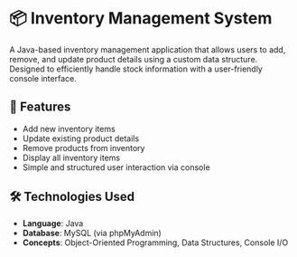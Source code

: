 # 📦 Inventory Management System

A Java-based inventory management application that allows users to add, remove, and update product details using a custom data structure. Designed to efficiently handle stock information with a user-friendly console interface.

## 🚀 Features

- Add new inventory items
- Update existing product details
- Remove products from inventory
- Display all inventory items
- Simple and structured user interaction via console

## 🛠️ Technologies Used

- **Language**: Java  
- **Database**: MySQL (via phpMyAdmin)  
- **Concepts**: Object-Oriented Programming, Data Structures, Console I/O



